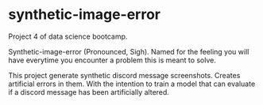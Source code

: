 # synthetic-image-error
Project 4 of data science bootcamp. 

Synthetic-image-error (Pronounced, Sigh). Named for the feeling you will have everytime you encounter a problem this is meant to solve. 

This project generate synthetic discord message screenshots. Creates artificial errors in them. With the intention to train a model that can evaluate if a discord message has been artificially altered.
